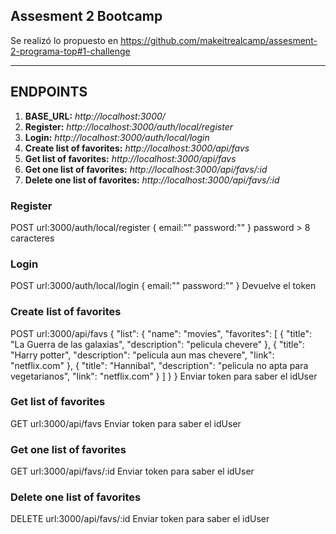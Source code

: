 ## Assesment 2 Bootcamp

Se realizó lo propuesto en https://github.com/makeitrealcamp/assesment-2-programa-top#1-challenge

---

## ENDPOINTS

1. **BASE_URL:** _http://localhost:3000/_
2. **Register:** _http://localhost:3000/auth/local/register_
3. **Login:** _http://localhost:3000/auth/local/login_
4. **Create list of favorites:** _http://localhost:3000/api/favs_
5. **Get list of favorites:** _http://localhost:3000/api/favs_
6. **Get one list of favorites:** _http://localhost:3000/api/favs/:id_
7. **Delete one list of favorites:** _http://localhost:3000/api/favs/:id_

### Register

POST
url:3000/auth/local/register
{
email:""
password:""
}
password > 8 caracteres

### Login

POST
url:3000/auth/local/login
{
email:""
password:""
}
Devuelve el token

### Create list of favorites

POST
url:3000/api/favs
{
"list": {
"name": "movies",
"favorites": [
{
"title": "La Guerra de las galaxias",
"description": "pelicula chevere"
},
{
"title": "Harry potter",
"description": "pelicula aun mas chevere",
"link": "netflix.com"
},
{
"title": "Hannibal",
"description": "pelicula no apta para vegetarianos",
"link": "netflix.com"
}
]
}
}
Enviar token para saber el idUser

### Get list of favorites

GET
url:3000/api/favs
Enviar token para saber el idUser

### Get one list of favorites

GET
url:3000/api/favs/:id
Enviar token para saber el idUser

### Delete one list of favorites

DELETE
url:3000/api/favs/:id
Enviar token para saber el idUser
